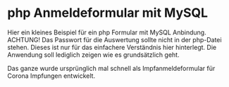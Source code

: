 # php Anmeldeformular mit MySQL

Hier ein kleines Beispiel für ein php Formular mit MySQL Anbindung. ACHTUNG! Das Passwort für die Auswertung sollte nicht in der php-Datei stehen. Dieses ist nur für das einfachere Verständnis hier hinterlegt. Die Anwendung soll lediglich zeigen wie es grundsätzlich geht.

Das ganze wurde ursprünglich mal schnell als Impfanmeldeformular für Corona Impfungen entwickelt.
